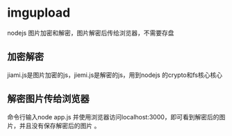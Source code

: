 # imgupload
nodejs 图片加密和解密，图片解密后传给浏览器，不需要存盘
## 加密解密
jiami.js是图片加密的js，jiemi.js是解密的js，用到nodejs 的crypto和fs核心核心
## 解密图片传给浏览器
命令行输入node app.js  并使用浏览器访问localhost:3000，即可看到解密后的图片，并且没有保存解密后的图片  。  